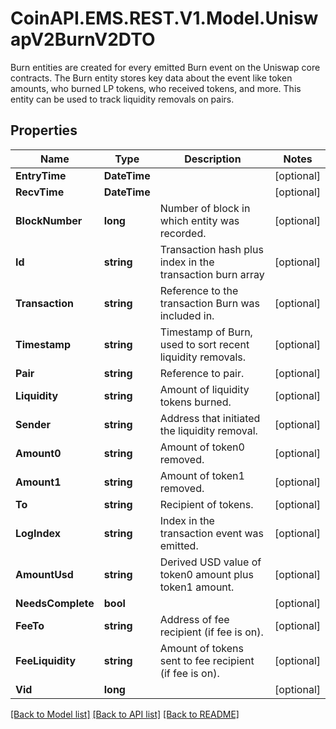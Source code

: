 # CoinAPI.EMS.REST.V1.Model.UniswapV2BurnV2DTO
Burn entities are created for every emitted Burn event on the Uniswap core contracts. The Burn entity stores key data about the event like token amounts, who burned LP tokens, who received tokens, and more. This entity can be used to track liquidity removals on pairs.

## Properties

Name | Type | Description | Notes
------------ | ------------- | ------------- | -------------
**EntryTime** | **DateTime** |  | [optional] 
**RecvTime** | **DateTime** |  | [optional] 
**BlockNumber** | **long** | Number of block in which entity was recorded. | [optional] 
**Id** | **string** | Transaction hash plus index in the transaction burn array | [optional] 
**Transaction** | **string** | Reference to the transaction Burn was included in. | [optional] 
**Timestamp** | **string** | Timestamp of Burn, used to sort recent liquidity removals. | [optional] 
**Pair** | **string** | Reference to pair. | [optional] 
**Liquidity** | **string** | Amount of liquidity tokens burned. | [optional] 
**Sender** | **string** | Address that initiated the liquidity removal. | [optional] 
**Amount0** | **string** | Amount of token0 removed. | [optional] 
**Amount1** | **string** | Amount of token1 removed. | [optional] 
**To** | **string** | Recipient of tokens. | [optional] 
**LogIndex** | **string** | Index in the transaction event was emitted. | [optional] 
**AmountUsd** | **string** | Derived USD value of token0 amount plus token1 amount. | [optional] 
**NeedsComplete** | **bool** |  | [optional] 
**FeeTo** | **string** | Address of fee recipient (if fee is on). | [optional] 
**FeeLiquidity** | **string** | Amount of tokens sent to fee recipient (if fee is on). | [optional] 
**Vid** | **long** |  | [optional] 

[[Back to Model list]](../README.md#documentation-for-models) [[Back to API list]](../README.md#documentation-for-api-endpoints) [[Back to README]](../README.md)

